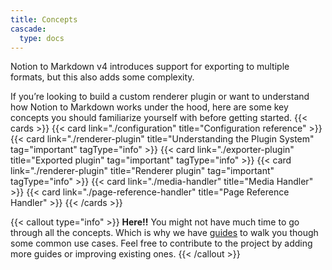 ```yaml
---
title: Concepts
cascade:
  type: docs
---
```


Notion to Markdown v4 introduces support for exporting to multiple formats, but this also adds some complexity.

If you’re looking to build a custom renderer plugin or want to understand how Notion to Markdown works under the hood, here are some key concepts you should familiarize yourself with before getting started.
{{< cards >}}
  {{< card link="./configuration" title="Configuration reference" >}}
  {{< card link="./renderer-plugin" title="Understanding the Plugin System" tag="important" tagType="info" >}}
  {{< card link="./exporter-plugin" title="Exported plugin" tag="important" tagType="info" >}}
  {{< card link="./renderer-plugin" title="Renderer plugin" tag="important" tagType="info" >}}
  {{< card link="./media-handler" title="Media Handler"  >}}
  {{< card link="./page-reference-handler" title="Page Reference Handler"  >}}
{{< /cards >}}

{{< callout type="info" >}}
**Here!!** You might not have much time to go through all the concepts. Which is why we have [guides](/notion-to-md/docs/v4/guides/) to walk you though some common use cases. Feel free to contribute to the project by adding more guides or improving existing ones.
{{< /callout >}}
